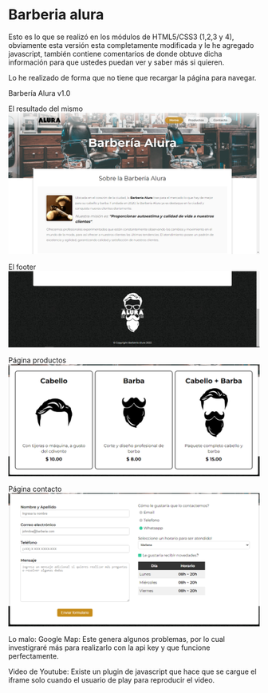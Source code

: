 # Barberia alura

Esto es lo que se realizó en los módulos de HTML5/CSS3 (1,2,3 y 4), obviamente esta versión esta completamente modificada y le he agregado javascript, también contiene comentarios de donde obtuve dicha información para que ustedes puedan ver y saber más si quieren.

Lo he realizado de forma que no tiene que recargar la página para navegar.

Barbería Alura v1.0

El resultado del mismo
![preview](https://github.com/joelmiguelvalente/barberiaalura/blob/main/Screenshot01.png)

El footer
![footer](https://github.com/joelmiguelvalente/barberiaalura/blob/main/footer.png)

Página productos
![productos](https://github.com/joelmiguelvalente/barberiaalura/blob/main/productos.png)

Página contacto
![contacto](https://github.com/joelmiguelvalente/barberiaalura/blob/main/contacto.png)

Lo malo:
Google Map: Este genera algunos problemas, por lo cual investigraré más para realizarlo con la api key y que funcione perfectamente.

Video de Youtube: Existe un plugin de javascript que hace que se cargue el iframe solo cuando el usuario de play para reproducir el video.
